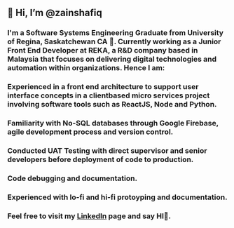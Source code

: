 ## 👋 Hi, I’m @zainshafiq

### I'm a Software Systems Engineering Graduate from University of Regina, Saskatchewan CA 🌱. Currently working as a Junior Front End Developer at REKA, a R&D company based in Malaysia that focuses on delivering digital technologies and automation within organizations. Hence I am: 

### Experienced in a front end architecture to support user interface concepts in a clientbased micro services project involving software tools such as ReactJS, Node and Python.
### Familiarity with No-SQL databases through Google Firebase, agile development process and version control.
### Conducted UAT Testing with direct supervisor and senior developers before deployment of code to production.
### Code debugging and documentation.
### Experienced with lo-fi and hi-fi protoyping and documentation.

### Feel free to visit my [LinkedIn](https://www.linkedin.com/in/ishraf-shafiq-zainuddin/) page and say HI👋.

<!---
zainshafiq/zainshafiq is a ✨ special ✨ repository because its `README.md` (this file) appears on your GitHub profile.
You can click the Preview link to take a look at your changes.
--->
